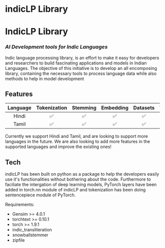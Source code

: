 # indicLP Library

# IndicLP Library
### _AI Development tools for Indic Languages_

Indic language processing library, is an effort to make it easy for developers and researchers to build fascinating applications and models in Indian Languages. The objective of this initiative is to develop an all encomposing library, containing the necessary tools to process language data while also methods to help in model development

## Features

|  Language  	|    Tokenization    	| Stemming 	| Embedding 	|  Datasets 	| Transliteration 	|
|:----------:	|:------------------:	|:--------:	|:---------:	|:---------:	|:---------------:	|
|  Hindi 	| ✅ 	|  ✅|✅|✅|✅|
| Tamil 	|    ✅   	|  ✅|✅|✅|✅|

Currently we support Hindi and Tamil, and are looking to support more languages in the future. We are also looking to add more features in the supported languages and improve the existing ones! 


## Tech

indicLP has been built on python as a package to help the developers easily use it's functionalities without bothering about the code. Furthermore to faciliate the intergation of deep learning models, PyTorch layers have been added in torch.nn module of indicLP and tokenization has been doing sentencepiece module of PyTorch.

Requirements:
 - Gensim >= 4.0.1
 - torchtext >= 0.10.1
 - torch >= 1.9.1
 - indic_transliteration
 - snowballstemmer
 - zipfile